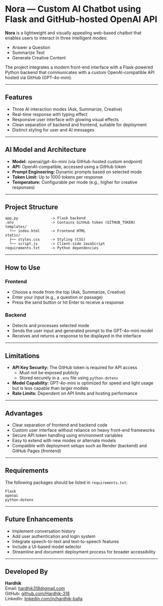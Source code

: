
# Nora — Custom AI Chatbot using Flask and GitHub-hosted OpenAI API

**Nora** is a lightweight and visually appealing web-based chatbot that enables users to interact in three intelligent modes:
- Answer a Question  
- Summarize Text  
- Generate Creative Content  

The project integrates a modern front-end interface with a Flask-powered Python backend that communicates with a custom OpenAI-compatible API hosted via GitHub (GPT-4o-mini).

---

## Features
- Three AI interaction modes (Ask, Summarize, Creative)  
- Real-time response with typing effect  
- Responsive user interface with glowing visual effects  
- Clean separation of backend and frontend, suitable for deployment  
- Distinct styling for user and AI messages  

---

## AI Model and Architecture
- **Model:** openai/gpt-4o-mini (via GitHub-hosted custom endpoint)  
- **API:** OpenAI-compatible, accessed using a GitHub token  
- **Prompt Engineering:** Dynamic prompts based on selected mode  
- **Token Limit:** Up to 1000 tokens per response  
- **Temperature:** Configurable per mode (e.g., higher for creative responses)  

---

## Project Structure

```
app.py               -> Flask backend
.env                 -> Contains GitHub token (GITHUB_TOKEN)
templates/
  └── index.html     -> Frontend HTML
static/
  ├── styles.css     -> Styling (CSS)
  └── script.js      -> Client-side JavaScript
requirements.txt     -> Python dependencies
```

---

## How to Use

### Frontend
- Choose a mode from the top (Ask, Summarize, Creative)  
- Enter your input (e.g., a question or passage)  
- Press the send button or hit Enter to receive a response  

### Backend
- Detects and processes selected mode  
- Sends the user input and generated prompt to the GPT-4o-mini model  
- Receives and returns a response to be displayed in the interface  

---

## Limitations
- **API Key Security:** The GitHub token is required for API access  
  - Must not be exposed publicly  
  - Stored securely in a `.env` file using `python-dotenv`  
- **Model Capability:** GPT-4o-mini is optimized for speed and light usage but is less capable than larger models  
- **Rate Limits:** Dependent on API limits and hosting performance  

---

## Advantages
- Clear separation of frontend and backend code  
- Custom user interface without reliance on heavy front-end frameworks  
- Secure API token handling using environment variables  
- Easy to extend with new modes or alternate models  
- Compatible with deployment setups such as Render (backend) and GitHub Pages (frontend)  

---

## Requirements

The following packages should be listed in `requirements.txt`:

```
Flask
openai
python-dotenv
```

---

## Future Enhancements
- Implement conversation history  
- Add user authentication and login system  
- Integrate speech-to-text and text-to-speech features  
- Include a UI-based model selector  
- Streamline and document deployment process for broader accessibility  

---

## Developed By

**Hardhik**  
Email: [hardhik318@gmail.com](mailto:hardhik318@gmail.com)  
GitHub: [github.com/Hardhik-318](https://github.com/Hardhik-318)  
LinkedIn: [linkedin.com/in/hardhik-balla](https://linkedin.com/in/hardhik-balla)  
